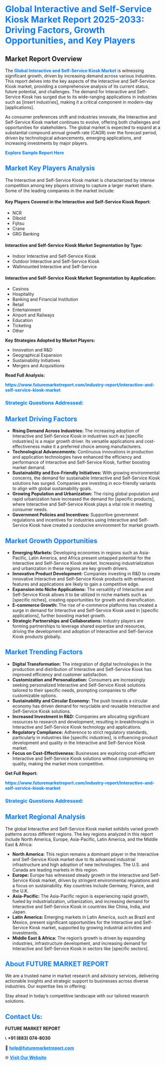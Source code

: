 <h1 style="color: #007BFF;">Global Interactive and Self-Service Kiosk Market Report 2025-2033: Driving Factors, Growth Opportunities, and Key Players</h1>

<section id="overview">
<h2>Market Report Overview</h2>
<p>The <a href="https://www.futuremarketreport.com/industry-report/interactive-and-self-service-kiosk-market" style="color: #007BFF; text-decoration: none;"><strong>Global Interactive and Self-Service Kiosk Market</strong></a> is witnessing significant growth, driven by increasing demand across various industries. This report delves into the key aspects of the Interactive and Self-Service Kiosk market, providing a comprehensive analysis of its current status, future potential, and challenges. The demand for Interactive and Self-Service Kiosk has surged due to its wide-ranging applications in industries such as [insert industries], making it a critical component in modern-day [applications].</p>
<p>As consumer preferences shift and industries innovate, the Interactive and Self-Service Kiosk market continues to evolve, offering both challenges and opportunities for stakeholders. The global market is expected to expand at a substantial compound annual growth rate (CAGR) over the forecast period, driven by technological advancements, emerging applications, and increasing investments by major players.</p>
</section>

<section id="overview">
<p><a href="https://www.futuremarketreport.com/request-sample/reportId=46605" style="color: #007BFF; text-decoration: none;"><strong>Explore Sample Report Here</strong></a></p>
</section>

<section id="key-players">
<h2 style="color: #007BFF;">Market Key Players Analysis</h2>
<p>The Interactive and Self-Service Kiosk market is characterized by intense competition among key players striving to capture a larger market share. Some of the leading companies in the market include:</p>
<h4>Key Players Covered in the Interactive and Self-Service Kiosk Report:</h4>
<ul><li>NCR</li><li>Dibold</li><li>Fijitsu</li><li>Crane</li><li>GRG Banking</li></ul>
<h4>Interactive and Self-Service Kiosk Market Segmentation by Type:</h4>
<ul><li>Indoor Interactive and Self-Service Kiosk</li><li>Outdoor Interactive and Self-Service Kiosk</li><li>Wallmounted Interactive and Self-Service</li></ul>

<h4>Interactive and Self-Service Kiosk Market Segmentation by Application:</h4>
<ul><li>Casinos</li><li>Hospitality</li><li>Banking and Financial Institution</li><li>Retail</li><li>Entertainment</li><li>Airport and Railways</li><li>Education</li><li>Ticketing</li><li>Other</li></ul>
<p><strong>Key Strategies Adopted by Market Players:</strong></p>
<ul>
<li>Innovation and R&D</li>
<li>Geographical Expansion</li>
<li>Sustainability Initiatives</li>
<li>Mergers and Acquisitions</li>
</ul>
</section>

<section>
<p><strong>Read Full Analysis: </strong></p><a href="https://www.futuremarketreport.com/industry-report/interactive-and-self-service-kiosk-market" style="color: #007BFF; text-decoration: none;"><strong>https://www.futuremarketreport.com/industry-report/interactive-and-self-service-kiosk-market</strong></a>
<h3 style="color: #007BFF;">Strategic Questions Addressed:</h3>
</section>

<section id="driving-factors">
<h2 style="color: #007BFF;">Market Driving Factors</h2>
<ul>
<li><strong>Rising Demand Across Industries:</strong> The increasing adoption of Interactive and Self-Service Kiosk in industries such as [specific industries] is a major growth driver. Its versatile applications and cost-effectiveness make it a preferred choice among manufacturers.</li>
<li><strong>Technological Advancements:</strong> Continuous innovations in production and application technologies have enhanced the efficiency and performance of Interactive and Self-Service Kiosk, further boosting market demand.</li>
<li><strong>Sustainability and Eco-Friendly Initiatives:</strong> With growing environmental concerns, the demand for sustainable Interactive and Self-Service Kiosk solutions has surged. Companies are investing in eco-friendly variants to align with global sustainability goals.</li>
<li><strong>Growing Population and Urbanization:</strong> The rising global population and rapid urbanization have increased the demand for [specific products], where Interactive and Self-Service Kiosk plays a vital role in meeting consumer needs.</li>
<li><strong>Government Policies and Incentives:</strong> Supportive government regulations and incentives for industries using Interactive and Self-Service Kiosk have created a conducive environment for market growth.</li>
</ul>
</section>

<section id="growth-opportunities">
<h2 style="color: #007BFF;">Market Growth Opportunities</h2>
<ul>
<li><strong>Emerging Markets:</strong> Developing economies in regions such as Asia-Pacific, Latin America, and Africa present untapped potential for the Interactive and Self-Service Kiosk market. Increasing industrialization and urbanization in these regions are key growth drivers.</li>
<li><strong>Innovative Product Development:</strong> Companies investing in R&D to create innovative Interactive and Self-Service Kiosk products with enhanced features and applications are likely to gain a competitive edge.</li>
<li><strong>Expansion into Niche Applications:</strong> The versatility of Interactive and Self-Service Kiosk allows it to be utilized in niche markets such as [specific niches], creating opportunities for growth and diversification.</li>
<li><strong>E-commerce Growth:</strong> The rise of e-commerce platforms has created a surge in demand for Interactive and Self-Service Kiosk used in [specific applications], further boosting market growth.</li>
<li><strong>Strategic Partnerships and Collaborations:</strong> Industry players are forming partnerships to leverage shared expertise and resources, driving the development and adoption of Interactive and Self-Service Kiosk products globally.</li>
</ul>
</section>

<section id="trending-factors">
<h2 style="color: #007BFF;">Market Trending Factors</h2>
<ul>
<li><strong>Digital Transformation:</strong> The integration of digital technologies in the production and distribution of Interactive and Self-Service Kiosk has improved efficiency and customer satisfaction.</li>
<li><strong>Customization and Personalization:</strong> Consumers are increasingly seeking personalized Interactive and Self-Service Kiosk solutions tailored to their specific needs, prompting companies to offer customizable options.</li>
<li><strong>Sustainability and Circular Economy:</strong> The push towards a circular economy has driven demand for recyclable and reusable Interactive and Self-Service Kiosk solutions.</li>
<li><strong>Increased Investment in R&D:</strong> Companies are allocating significant resources to research and development, resulting in breakthroughs in Interactive and Self-Service Kiosk technology and applications.</li>
<li><strong>Regulatory Compliance:</strong> Adherence to strict regulatory standards, particularly in industries like [specific industries], is influencing product development and quality in the Interactive and Self-Service Kiosk market.</li>
<li><strong>Focus on Cost-Effectiveness:</strong> Businesses are exploring cost-efficient Interactive and Self-Service Kiosk solutions without compromising on quality, making the market more competitive.</li>
</ul>
</section>

<section>
<p><strong>Get Full Report: </strong></p><a href="https://www.futuremarketreport.com/industry-report/interactive-and-self-service-kiosk-market" style="color: #007BFF; text-decoration: none;"><strong>https://www.futuremarketreport.com/industry-report/interactive-and-self-service-kiosk-market</strong></a>
<h3 style="color: #007BFF;">Strategic Questions Addressed:</h3>
</section>


<section id="regional-analysis">
<h2 style="color: #007BFF;">Market Regional Analysis</h2>
<p>The global Interactive and Self-Service Kiosk market exhibits varied growth patterns across different regions. The key regions analyzed in this report include North America, Europe, Asia-Pacific, Latin America, and the Middle East & Africa:</p>
<ul>
<li><strong>North America:</strong> This region remains a dominant player in the Interactive and Self-Service Kiosk market due to its advanced industrial infrastructure and high adoption of new technologies. The U.S. and Canada are leading markets in this region.</li>
<li><strong>Europe:</strong> Europe has witnessed steady growth in the Interactive and Self-Service Kiosk market, driven by stringent environmental regulations and a focus on sustainability. Key countries include Germany, France, and the U.K.</li>
<li><strong>Asia-Pacific:</strong> The Asia-Pacific region is experiencing rapid growth, fueled by industrialization, urbanization, and increasing demand for Interactive and Self-Service Kiosk in countries like China, India, and Japan.</li>
<li><strong>Latin America:</strong> Emerging markets in Latin America, such as Brazil and Mexico, present significant opportunities for the Interactive and Self-Service Kiosk market, supported by growing industrial activities and investments.</li>
<li><strong>Middle East & Africa:</strong> The region’s growth is driven by expanding industries, infrastructure development, and increasing demand for Interactive and Self-Service Kiosk in sectors like [specific sectors].</li>
</ul>
</section>

<footer>
<h2 style="color: #007BFF;">About FUTURE MARKET REPORT</h2>
<p>We are a trusted name in market research and advisory services, delivering actionable insights and strategic support to businesses across diverse industries. Our expertise lies in offering:</p>

<p>Stay ahead in today’s competitive landscape with our tailored research solutions.</p>

<h2 style="color: #007BFF;">Contact Us:</h2>
<p><strong>FUTURE MARKET REPORT</strong></p>
<p>📞 <strong>+91 (883) 074-8030</strong></p>
<p>📧 <strong><a href="mailto:help@futuremarketreport.com" style="color: #007BFF;">help@futuremarketreport.com</a></strong></p>
<p>🌐 <strong><a href="https://www.futuremarketreport.com/" style="color: #007BFF;">Visit Our Website</a></strong></p>
</footer>